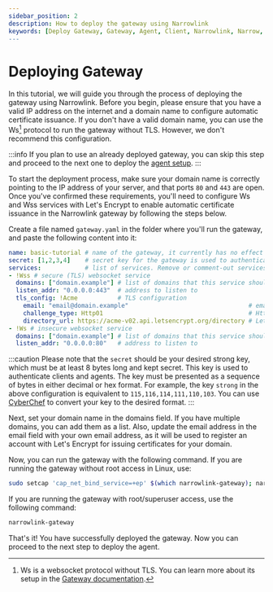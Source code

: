 ```yaml
---
sidebar_position: 2
description: How to deploy the gateway using Narrowlink
keywords: [Deploy Gateway, Gateway, Agent, Client, Narrowlink, Narrow, Link, Networking, Internet, Security, Privacy, Open Source, Self-hosted, Tutorial, How-to, Guide, Nat, Firewall, Proxy, Reverse Proxy, Tunnel, ACME, Let's Encrypt, TLS, SSL, HTTPS, HTTP, Websocket, WSS, WS, Secure, Certificate, Reverse Proxy, Tunnel]
---
```


# Deploying Gateway

In this tutorial, we will guide you through the process of deploying the gateway using Narrowlink. Before you begin, please ensure that you have a valid IP address on the internet and a domain name to configure automatic certificate issuance. If you don't have a valid domain name, you can use the Ws[^1] protocol to run the gateway without TLS. However, we don't recommend this configuration.

:::info
If you plan to use an already deployed gateway, you can skip this step and proceed to the next one to deploy the [agent setup](/docs/basic-tutorial/agent-setup).
:::

To start the deployment process, make sure your domain name is correctly pointing to the IP address of your server, and that ports `80` and `443` are open. Once you've confirmed these requirements, you'll need to configure Ws and Wss services with Let's Encrypt to enable automatic certificate issuance in the Narrowlink gateway by following the steps below.

Create a file named `gateway.yaml` in the folder where you'll run the gateway, and paste the following content into it:

```yaml
name: basic-tutorial # name of the gateway, it currently has no effect
secret: [1,2,3,4]    # secret key for the gateway is used to authenticate clients and agents, at least 8 bytes
services:            # list of services. Remove or comment-out services to turn them off.
- !Wss # secure (TLS) websocket service
  domains: ["domain.example"] # list of domains that this service should listen to
  listen_addr: "0.0.0.0:443"  # address to listen to
  tls_config: !Acme           # TLS configuration
    email: "email@domain.example"                                 # email address to register with Let's Encrypt
    challenge_type: Http01                                        # Http01 or TlsAlpn01 (default: Http01)
    directory_url: https://acme-v02.api.letsencrypt.org/directory # Let's Encrypt directory URL
- !Ws # insecure websocket service
  domains: ["domain.example"] # list of domains that this service should listen to
  listen_addr: "0.0.0.0:80"   # address to listen to
```

:::caution
Please note that the `secret` should be your desired strong key, which must be at least 8 bytes long and kept secret. This key is used to authenticate clients and agents. The key must be presented as a sequence of bytes in either decimal or hex format. For example, the key `strong` in the above configuration is equivalent to `115,116,114,111,110,103`. You can use [CyberChef](https://gchq.github.io/CyberChef/#recipe=To_Decimal('Comma',false)&input=c3Ryb25n) to convert your key to the desired format.
:::

Next, set your domain name in the domains field. If you have multiple domains, you can add them as a list. Also, update the email address in the email field with your own email address, as it will be used to register an account with Let's Encrypt for issuing certificates for your domain.

Now, you can run the gateway with the following command. If you are running the gateway without root access in Linux, use:

```bash
sudo setcap 'cap_net_bind_service=+ep' $(which narrowlink-gateway); narrowlink-gateway
```

If you are running the gateway with root/superuser access, use the following command:

```bash
narrowlink-gateway
```

That's it! You have successfully deployed the gateway. Now you can proceed to the next step to deploy the agent.

[^1]: Ws is a websocket protocol without TLS. You can learn more about its setup in the [Gateway documentation](/docs/gateway).
